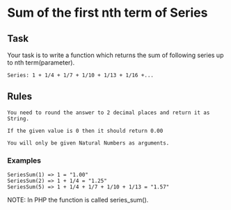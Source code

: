 # Sum of the first nth term of Series

## Task

Your task is to write a function which returns the sum of following series up to nth term(parameter).

```code
Series: 1 + 1/4 + 1/7 + 1/10 + 1/13 + 1/16 +...
```

## Rules

    You need to round the answer to 2 decimal places and return it as String.

    If the given value is 0 then it should return 0.00

    You will only be given Natural Numbers as arguments.

### Examples

```code
SeriesSum(1) => 1 = "1.00"
SeriesSum(2) => 1 + 1/4 = "1.25"
SeriesSum(5) => 1 + 1/4 + 1/7 + 1/10 + 1/13 = "1.57"
```

NOTE: In PHP the function is called series_sum().
